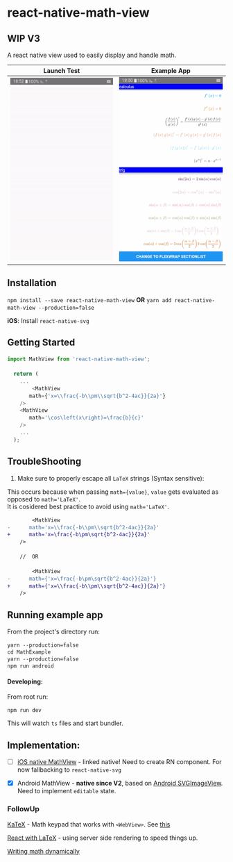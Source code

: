 # react-native-math-view

## WIP V3

A react native view used to easily display and handle math.

| Launch Test | Example App |
| --- | --- |
| ![Launch](./docs/launchAndroid.gif) | ![Example App](./docs/exampleAndroid.gif) |


## Installation

`npm install --save react-native-math-view` **OR** `yarn add react-native-math-view --production=false`

**iOS**: Install `react-native-svg`


## Getting Started

```ts
import MathView from 'react-native-math-view';

  return (
    ...
    	<MathView
	   math={'x=\\frac{-b\\pm\\sqrt{b^2-4ac}}{2a}'}
	/> 
	<MathView
	   math='\cos\left(x\right)=\frac{b}{c}'
	/> 
    ...
  );


```

## TroubleShooting

1. Make sure to properly escape all `LaTeX` strings (Syntax sensitive):

This occurs because when passing `math={value}`, `value` gets evaluated as opposed to `math='LaTeX'`. 
<br />It is cosidered best practice to avoid using `math='LaTeX'`.

```diff
        <MathView
-	   math='x=\\frac{-b\\pm\\sqrt{b^2-4ac}}{2a}'
+	   math='x=\frac{-b\pm\sqrt{b^2-4ac}}{2a}'
	/> 
	
	//	OR
	
        <MathView
-	   math={'x=\frac{-b\pm\sqrt{b^2-4ac}}{2a}'}
+	   math={'x=\\frac{-b\\pm\\sqrt{b^2-4ac}}{2a}'}
	/> 
```


## Running example app
From the project's directory run:
```
yarn --production=false
cd MathExample
yarn --production=false
npm run android
```

#### Developing:
From root run:
```
npm run dev
```
This will watch `ts` files and start bundler.


## Implementation:
  - [ ] [iOS native MathView](https://github.com/kostub/iosMath) - linked native! Need to create RN component. For now fallbacking to `react-native-svg`

  - [x] Android MathView - **native since V2**, based on [Android SVGImageView](https://bigbadaboom.github.io/androidsvg). Need to implement `editable` state.

### FollowUp

[KaTeX](https://github.com/Khan/KaTeX) - Math keypad that works with `<WebView>`. See [this](https://github.com/ShaMan123/math-input)

[React with LaTeX](https://github.com/Pomax/BezierInfo-2) - using server side rendering to speed things up.

[Writing math dynamically](https://github.com/nicolewhite/algebra.js)

